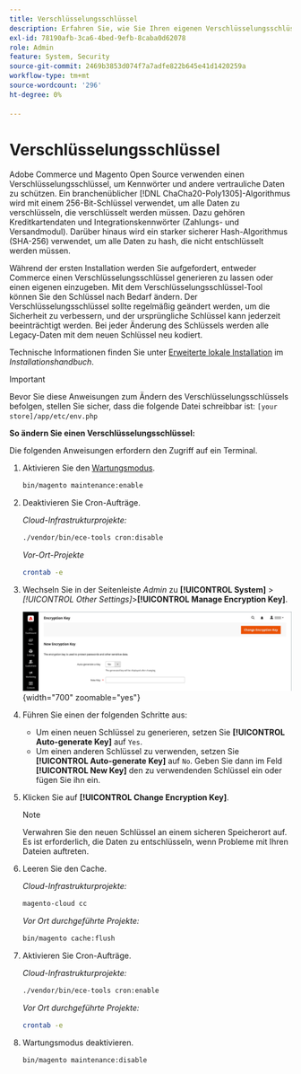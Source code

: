 ```yaml
---
title: Verschlüsselungsschlüssel
description: Erfahren Sie, wie Sie Ihren eigenen Verschlüsselungsschlüssel automatisch generieren oder hinzufügen, der regelmäßig geändert werden sollte, um die Sicherheit zu verbessern.
exl-id: 78190afb-3ca6-4bed-9efb-8caba0d62078
role: Admin
feature: System, Security
source-git-commit: 2469b3853d074f7a7adfe822b645e41d1420259a
workflow-type: tm+mt
source-wordcount: '296'
ht-degree: 0%

---
```


# Verschlüsselungsschlüssel

Adobe Commerce und Magento Open Source verwenden einen Verschlüsselungsschlüssel, um Kennwörter und andere vertrauliche Daten zu schützen. Ein branchenüblicher [!DNL ChaCha20-Poly1305]-Algorithmus wird mit einem 256-Bit-Schlüssel verwendet, um alle Daten zu verschlüsseln, die verschlüsselt werden müssen. Dazu gehören Kreditkartendaten und Integrationskennwörter (Zahlungs- und Versandmodul). Darüber hinaus wird ein starker sicherer Hash-Algorithmus (SHA-256) verwendet, um alle Daten zu hash, die nicht entschlüsselt werden müssen.

Während der ersten Installation werden Sie aufgefordert, entweder Commerce einen Verschlüsselungsschlüssel generieren zu lassen oder einen eigenen einzugeben. Mit dem Verschlüsselungsschlüssel-Tool können Sie den Schlüssel nach Bedarf ändern. Der Verschlüsselungsschlüssel sollte regelmäßig geändert werden, um die Sicherheit zu verbessern, und der ursprüngliche Schlüssel kann jederzeit beeinträchtigt werden. Bei jeder Änderung des Schlüssels werden alle Legacy-Daten mit dem neuen Schlüssel neu kodiert.

Technische Informationen finden Sie unter [Erweiterte lokale Installation](https://experienceleague.adobe.com/docs/commerce-operations/installation-guide/advanced.html) im _Installationshandbuch_.

>[!IMPORTANT]
>
>Bevor Sie diese Anweisungen zum Ändern des Verschlüsselungsschlüssels befolgen, stellen Sie sicher, dass die folgende Datei schreibbar ist: `[your store]/app/etc/env.php`

**So ändern Sie einen Verschlüsselungsschlüssel:**

Die folgenden Anweisungen erfordern den Zugriff auf ein Terminal.

1. Aktivieren Sie den [Wartungsmodus](https://experienceleague.adobe.com/en/docs/commerce-operations/configuration-guide/setup/application-modes#maintenance-mode).

   ```bash
   bin/magento maintenance:enable
   ```

1. Deaktivieren Sie Cron-Aufträge.

   _Cloud-Infrastrukturprojekte:_

   ```bash
   ./vendor/bin/ece-tools cron:disable
   ```

   _Vor-Ort-Projekte_

   ```bash
   crontab -e
   ```

1. Wechseln Sie in der Seitenleiste _Admin_ zu **[!UICONTROL System]** > _[!UICONTROL Other Settings]_>**[!UICONTROL Manage Encryption Key]**.

   ![Systemverschlüsselungsschlüssel](./assets/encryption-key.png){width="700" zoomable="yes"}

1. Führen Sie einen der folgenden Schritte aus:

   - Um einen neuen Schlüssel zu generieren, setzen Sie **[!UICONTROL Auto-generate Key]** auf `Yes`.
   - Um einen anderen Schlüssel zu verwenden, setzen Sie **[!UICONTROL Auto-generate Key]** auf `No`. Geben Sie dann im Feld **[!UICONTROL New Key]** den zu verwendenden Schlüssel ein oder fügen Sie ihn ein.

1. Klicken Sie auf **[!UICONTROL Change Encryption Key]**.

   >[!NOTE]
   >
   >Verwahren Sie den neuen Schlüssel an einem sicheren Speicherort auf. Es ist erforderlich, die Daten zu entschlüsseln, wenn Probleme mit Ihren Dateien auftreten.

1. Leeren Sie den Cache.

   _Cloud-Infrastrukturprojekte:_

   ```bash
   magento-cloud cc
   ```

   _Vor Ort durchgeführte Projekte:_

   ```bash
   bin/magento cache:flush
   ```

1. Aktivieren Sie Cron-Aufträge.

   _Cloud-Infrastrukturprojekte:_

   ```bash
   ./vendor/bin/ece-tools cron:enable
   ```

   _Vor Ort durchgeführte Projekte:_

   ```bash
   crontab -e
   ```

1. Wartungsmodus deaktivieren.

   ```bash
   bin/magento maintenance:disable
   ```
